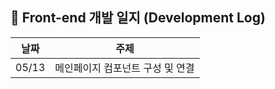 ## 📆 Front-end 개발 일지 (Development Log)

| 날짜   | 주제                               |
|--------|------------------------------------|
| 05/13 | 메인페이지 컴포넌트 구성 및 연결 |